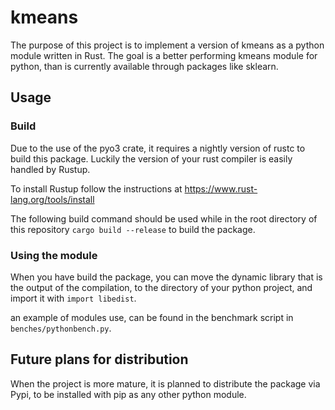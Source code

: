 # kmeans
The purpose of this project is to implement a version of kmeans as a python
module written in Rust.  The goal is a better performing kmeans module for
python, than is currently available through packages like sklearn.

## Usage
### Build
Due to the use of the pyo3 crate, it requires a nightly version of rustc to build this package.
Luckily the version of your rust compiler is easily handled by Rustup.

To install Rustup follow the instructions at https://www.rust-lang.org/tools/install

The following build command should be used while in the root directory of this repository `cargo build --release` to build the package.

### Using the module
When you have build the package, you can move the dynamic library that is the output of the compilation, to the directory of your python project, and import it with `import libedist`.

an example of modules use, can be found in the benchmark script in `benches/pythonbench.py`.

## Future plans for distribution
When the project is more mature, it is planned to distribute the package via Pypi, to be installed with pip as any other python module.
